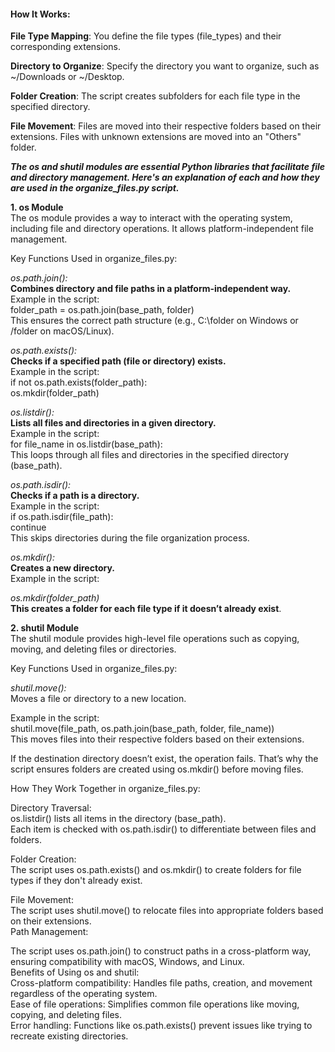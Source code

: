 #### How It Works:

**File Type Mapping**: 
You define the file types (file_types) and their corresponding extensions.

**Directory to Organize**: 
Specify the directory you want to organize, such as ~/Downloads or ~/Desktop.

**Folder Creation**: 
The script creates subfolders for each file type in the specified directory.

**File Movement**:
Files are moved into their respective folders based on their extensions. Files with unknown extensions are moved into an "Others" folder.


**_The os and shutil modules are essential Python libraries that facilitate file and directory management. Here's an explanation of each and how they are used in the organize_files.py script._**

**1. os Module** <br>
The os module provides a way to interact with the operating system, including file and directory operations. It allows platform-independent file management.

Key Functions Used in organize_files.py:

_os.path.join():_ <br>
**Combines directory and file paths in a platform-independent way.** <br>
Example in the script: <br>
folder_path = os.path.join(base_path, folder) <br>
This ensures the correct path structure (e.g., C:\folder on Windows or /folder on macOS/Linux).

_os.path.exists():_ <br>
**Checks if a specified path (file or directory) exists.**<br>
Example in the script:<br>
if not os.path.exists(folder_path): <br>
    os.mkdir(folder_path)

_os.listdir():_ <br>
**Lists all files and directories in a given directory.** <br>
Example in the script: <br>
for file_name in os.listdir(base_path): <br>
This loops through all files and directories in the specified directory (base_path). <br>

_os.path.isdir():_ <br>
**Checks if a path is a directory.** <br>
Example in the script: <br>
if os.path.isdir(file_path): <br>
    continue <br>
This skips directories during the file organization process. <br>

_os.mkdir():_ <br>
**Creates a new directory.** <br>
Example in the script: <br>

_os.mkdir(folder_path)_ <br>
**This creates a folder for each file type if it doesn’t already exist**.


**2. shutil Module** <br>
The shutil module provides high-level file operations such as copying, moving, and deleting files or directories.

Key Functions Used in organize_files.py: 

_shutil.move():_ <br>
Moves a file or directory to a new location.

Example in the script: <br>
shutil.move(file_path, os.path.join(base_path, folder, file_name)) <br>
This moves files into their respective folders based on their extensions.

If the destination directory doesn’t exist, the operation fails. That’s why the script ensures folders are created using os.mkdir() before moving files.

How They Work Together in organize_files.py: <br>

Directory Traversal: <br>
os.listdir() lists all items in the directory (base_path). <br>
Each item is checked with os.path.isdir() to differentiate between files and folders. <br>

Folder Creation: <br>
The script uses os.path.exists() and os.mkdir() to create folders for file types if they don't already exist. <br>

File Movement: <br>
The script uses shutil.move() to relocate files into appropriate folders based on their extensions. <br>
Path Management: <br>

The script uses os.path.join() to construct paths in a cross-platform way, ensuring compatibility with macOS, Windows, and Linux. <br>
Benefits of Using os and shutil: <br>
Cross-platform compatibility: Handles file paths, creation, and movement regardless of the operating system. <br>
Ease of file operations: Simplifies common file operations like moving, copying, and deleting files. <br>
Error handling: Functions like os.path.exists() prevent issues like trying to recreate existing directories. <br>
